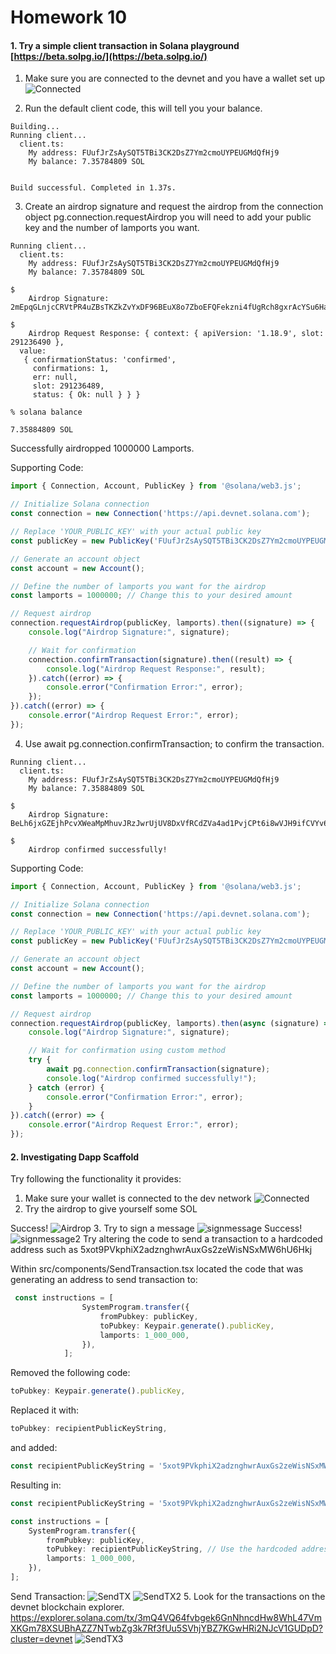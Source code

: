 # Homework 10

#### 1. Try a simple client transaction in Solana playground [https://beta.solpg.io/](https://beta.solpg.io/)

1. Make sure you are connected to the devnet and you have a wallet set up
![Connected](../../Images/Connected.png)

2. Run the default client code, this will tell you your balance.
```
Building...
Running client...
  client.ts:
    My address: FUufJrZsAySQT5TBi3CK2DsZ7Ym2cmoUYPEUGMdQfHj9
    My balance: 7.35784809 SOL


Build successful. Completed in 1.37s.
```
3. Create an airdrop signature and request the airdrop from the connection object 
pg.connection.requestAirdrop you will need to add your public key and the number of lamports you want.
```
Running client...
  client.ts:
    My address: FUufJrZsAySQT5TBi3CK2DsZ7Ym2cmoUYPEUGMdQfHj9
    My balance: 7.35784809 SOL

$ 
    Airdrop Signature: 2mEpqGLnjcCRVtPR4uZBsTKZkZvYxDF96BEuX8o7ZboEFQFekzni4fUgRch8gxrAcYSu6HaHWKEqAqxZcMHFRTnC

$ 
    Airdrop Request Response: { context: { apiVersion: '1.18.9', slot: 291236490 },
  value: 
   { confirmationStatus: 'confirmed',
     confirmations: 1,
     err: null,
     slot: 291236489,
     status: { Ok: null } } }

% solana balance

7.35884809 SOL
```
Successfully airdropped 1000000 Lamports.

Supporting Code:
```typescript
import { Connection, Account, PublicKey } from '@solana/web3.js';

// Initialize Solana connection
const connection = new Connection('https://api.devnet.solana.com');

// Replace 'YOUR_PUBLIC_KEY' with your actual public key
const publicKey = new PublicKey('FUufJrZsAySQT5TBi3CK2DsZ7Ym2cmoUYPEUGMdQfHj9');

// Generate an account object
const account = new Account();

// Define the number of lamports you want for the airdrop
const lamports = 1000000; // Change this to your desired amount

// Request airdrop
connection.requestAirdrop(publicKey, lamports).then((signature) => {
    console.log("Airdrop Signature:", signature);

    // Wait for confirmation
    connection.confirmTransaction(signature).then((result) => {
        console.log("Airdrop Request Response:", result);
    }).catch((error) => {
        console.error("Confirmation Error:", error);
    });
}).catch((error) => {
    console.error("Airdrop Request Error:", error);
});
```

4. Use await pg.connection.confirmTransaction; to
confirm the transaction.
```
Running client...
  client.ts:
    My address: FUufJrZsAySQT5TBi3CK2DsZ7Ym2cmoUYPEUGMdQfHj9
    My balance: 7.35884809 SOL

$ 
    Airdrop Signature: BeLh6jxGZEjhPcvXWeaMpMhuvJRzJwrUjUV8DxVfRCdZVa4ad1PvjCPt6i8wVJH9ifCVYv6jywWUC8K2pZazb9z

$ 
    Airdrop confirmed successfully!
```
Supporting Code:
```typescript
import { Connection, Account, PublicKey } from '@solana/web3.js';

// Initialize Solana connection
const connection = new Connection('https://api.devnet.solana.com');

// Replace 'YOUR_PUBLIC_KEY' with your actual public key
const publicKey = new PublicKey('FUufJrZsAySQT5TBi3CK2DsZ7Ym2cmoUYPEUGMdQfHj9');

// Generate an account object
const account = new Account();

// Define the number of lamports you want for the airdrop
const lamports = 1000000; // Change this to your desired amount

// Request airdrop
connection.requestAirdrop(publicKey, lamports).then(async (signature) => {
    console.log("Airdrop Signature:", signature);

    // Wait for confirmation using custom method
    try {
        await pg.connection.confirmTransaction(signature);
        console.log("Airdrop confirmed successfully!");
    } catch (error) {
        console.error("Confirmation Error:", error);
    }
}).catch((error) => {
    console.error("Airdrop Request Error:", error);
});

```

#### 2. Investigating Dapp Scaffold

Try following the functionality it provides:

1. Make sure your wallet is connected to the dev network
![Connected](../../Images/Conn_dev.png)
2. Try the airdrop to give yourself some SOL

Success!
![Airdrop](../../Images/Airdrop.png)
3. Try to sign a message
![signmessage](../../signmessage.png)
Success!
![signmessage2](../../signmessage2.png)
Try altering the code to send a transaction to a hardcoded address such as 5xot9PVkphiX2adznghwrAuxGs2zeWisNSxMW6hU6Hkj

Within src/components/SendTransaction.tsx located the code that was generating an address to send transaction to:
```typescript
 const instructions = [
                SystemProgram.transfer({
                    fromPubkey: publicKey,
                    toPubkey: Keypair.generate().publicKey,
                    lamports: 1_000_000,
                }),
            ];
```

Removed the following code:
```typescript
toPubkey: Keypair.generate().publicKey,
```
Replaced it with:
```typescript
toPubkey: recipientPublicKeyString,
```
and added:
```typescript
const recipientPublicKeyString = '5xot9PVkphiX2adznghwrAuxGs2zeWisNSxMW6hU6Hkj';
```
Resulting in:
```typescript
const recipientPublicKeyString = '5xot9PVkphiX2adznghwrAuxGs2zeWisNSxMW6hU6Hkj';

const instructions = [
    SystemProgram.transfer({
        fromPubkey: publicKey,
        toPubkey: recipientPublicKeyString, // Use the hardcoded address here
        lamports: 1_000_000,
    }),
];
```
Send Transaction:
![SendTX](../../Images/SendTX.png)
![SendTX2](../../Images/SendTX2.png)
5. Look for the transactions on the devnet blockchain explorer.
https://explorer.solana.com/tx/3mQ4VQ64fvbgek6GnNhncdHw8WhL47VmXKGm78XSUBhAZZ7NTwbZg3k7Rf3fUu5SVhjYBZ7KGwHRi2NJcV1GUDpD?cluster=devnet
![SendTX3](../../Images/SendTX3.png)